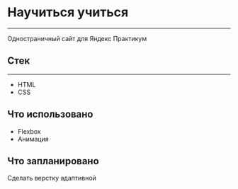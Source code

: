 # Научиться учиться
-----
Одностраничный сайт для Яндекс Практикум

## Стек
-----
* HTML
* CSS

## Что использовано
* Flexbox
* Анимация

## Что запланировано
Сделать верстку адаптивной
